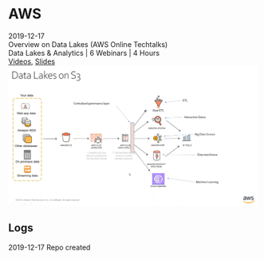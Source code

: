 # AWS

2019-12-17    
Overview on Data Lakes (AWS Online Techtalks)      
Data Lakes & Analytics | 6 Webinars | 4 Hours    
[Videos](https://pages.awscloud.com/OTT-Learning-Path-Overview-on-Data-Lakes.html), [Slides](https://github.com/Nov05/AWS/tree/master/2019-12-17_LP_2019_0002-ABD_Slide_Decks)      
<img src="https://github.com/Nov05/pictures/blob/master/AWS/2019-12-17%2013_02_05-Overview%20on%20Data%20Lakes%20_%20AWS%20Online%20Tech%20Talks%20Learning%20Path.png?raw=true" width=500>         
 
## Logs
2019-12-17 Repo created    
